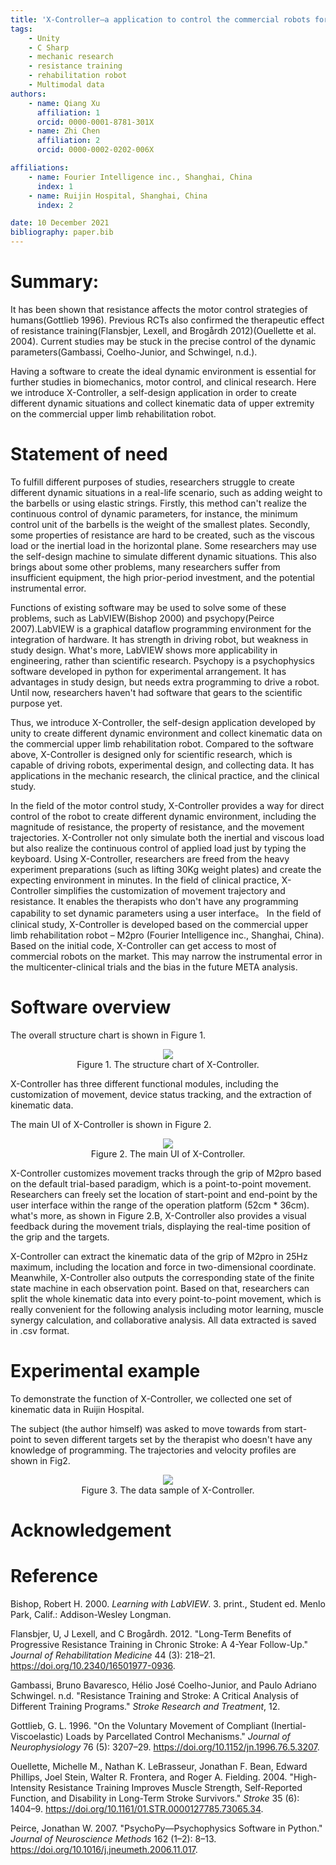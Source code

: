 ```yaml
---
title: 'X-Controller–a application to control the commercial robots for mechanic research'
tags:
    - Unity
    - C Sharp
    - mechanic research
    - resistance training
    - rehabilitation robot
    - Multimodal data
authors:
    - name: Qiang Xu
      affiliation: 1
      orcid: 0000-0001-8781-301X
    - name: Zhi Chen
      affiliation: 2
      orcid: 0000-0002-0202-006X

affiliations:
    - name: Fourier Intelligence inc., Shanghai, China
      index: 1
    - name: Ruijin Hospital, Shanghai, China
      index: 2

date: 10 December 2021
bibliography: paper.bib
---
```


# **Summary:**

It has been shown that resistance affects the motor control strategies of humans(Gottlieb 1996). Previous RCTs also confirmed the therapeutic effect of resistance training(Flansbjer, Lexell, and Brogårdh 2012)(Ouellette et al. 2004). Current studies may be stuck in the precise control of the dynamic parameters(Gambassi, Coelho-Junior, and Schwingel, n.d.).

Having a software to create the ideal dynamic environment is essential for further studies in biomechanics, motor control, and clinical research. Here we introduce X-Controller, a self-design application in order to create different dynamic situations and collect kinematic data of upper extremity on the commercial upper limb rehabilitation robot.

# Statement of need

To fulfill different purposes of studies, researchers struggle to create different dynamic situations in a real-life scenario, such as adding weight to the barbells or using elastic strings. Firstly, this method can&#39;t realize the continuous control of dynamic parameters, for instance, the minimum control unit of the barbells is the weight of the smallest plates. Secondly, some properties of resistance are hard to be created, such as the viscous load or the inertial load in the horizontal plane. Some researchers may use the self-design machine to simulate different dynamic situations. This also brings about some other problems, many researchers suffer from insufficient equipment, the high prior-period investment, and the potential instrumental error.

Functions of existing software may be used to solve some of these problems, such as LabVIEW(Bishop 2000) and psychopy(Peirce 2007).LabVIEW is a graphical dataflow programming environment for the integration of hardware. It has strength in driving robot, but weakness in study design. What&#39;s more, LabVIEW shows more applicability in engineering, rather than scientific research. Psychopy is a psychophysics software developed in python for experimental arrangement. It has advantages in study design, but needs extra programming to drive a robot. Until now, researchers haven&#39;t had software that gears to the scientific purpose yet.

Thus, we introduce X-Controller, the self-design application developed by unity to create different dynamic environment and collect kinematic data on the commercial upper limb rehabilitation robot. Compared to the software above, X-Controller is designed only for scientific research, which is capable of driving robots, experimental design, and collecting data. It has applications in the mechanic research, the clinical practice, and the clinical study.

In the field of the motor control study, X-Controller provides a way for direct control of the robot to create different dynamic environment, including the magnitude of resistance, the property of resistance, and the movement trajectories. X-Controller not only simulate both the inertial and viscous load but also realize the continuous control of applied load just by typing the keyboard. Using X-Controller, researchers are freed from the heavy experiment preparations (such as lifting 30Kg weight plates) and create the expecting environment in minutes. In the field of clinical practice, X-Controller simplifies the customization of movement trajectory and resistance. It enables the therapists who don&#39;t have any programming capability to set dynamic parameters using a user interface。 In the field of clinical study, X-Controller is developed based on the commercial upper limb rehabilitation robot – M2pro (Fourier Intelligence inc., Shanghai, China). Based on the initial code, X-Controller can get access to most of commercial robots on the market. This may narrow the instrumental error in the multicenter-clinical trials and the bias in the future META analysis.

# **Software overview**

The overall structure chart is shown in Figure 1.

<div align=center><img src="./StructureDiagram.jpg" /></div>

<center>Figure 1. The structure chart of X-Controller.</center>

X-Controller has three different functional modules, including the customization of movement, device status tracking, and the extraction of kinematic data.

The main UI of X-Controller is shown in Figure 2.

<div align=center><img src="./MainUI.jpg" /></div>

<center>Figure 2. The main UI of X-Controller.</center>

X-Controller customizes movement tracks through the grip of M2pro based on the default trial-based paradigm, which is a point-to-point movement. Researchers can freely set the location of start-point and end-point by the user interface within the range of the operation platform (52cm \* 36cm). what&#39;s more, as shown in Figure 2.B, X-Controller also provides a visual feedback during the movement trials, displaying the real-time position of the grip and the targets.

X-Controller can extract the kinematic data of the grip of M2pro in 25Hz maximum, including the location and force in two-dimensional coordinate. Meanwhile, X-Controller also outputs the corresponding state of the finite state machine in each observation point. Based on that, researchers can split the whole kinematic data into every point-to-point movement, which is really convenient for the following analysis including motor learning, muscle synergy calculation, and collaborative analysis. All data extracted is saved in .csv format.

# **Experimental example**

To demonstrate the function of X-Controller, we collected one set of kinematic data in Ruijin Hospital.

The subject (the author himself) was asked to move towards from start-point to seven different targets set by the therapist who doesn&#39;t have any knowledge of programming. The trajectories and velocity profiles are shown in Fig2.

<div align=center><img src="./DataSample.png" /></div>

<center>Figure 3. The data sample of X-Controller.</center>

# **Acknowledgement**

# **Reference**

Bishop, Robert H. 2000. _Learning with LabVIEW_. 3. print., Student ed. Menlo Park, Calif.: Addison-Wesley Longman.

Flansbjer, U, J Lexell, and C Brogårdh. 2012. &quot;Long-Term Benefits of Progressive Resistance Training in Chronic Stroke: A 4-Year Follow-Up.&quot; _Journal of Rehabilitation Medicine_ 44 (3): 218–21. <https://doi.org/10.2340/16501977-0936>.

Gambassi, Bruno Bavaresco, Hélio José Coelho-Junior, and Paulo Adriano Schwingel. n.d. &quot;Resistance Training and Stroke: A Critical Analysis of Different Training Programs.&quot; _Stroke Research and Treatment_, 12.

Gottlieb, G. L. 1996. &quot;On the Voluntary Movement of Compliant (Inertial-Viscoelastic) Loads by Parcellated Control Mechanisms.&quot; _Journal of Neurophysiology_ 76 (5): 3207–29. <https://doi.org/10.1152/jn.1996.76.5.3207>.

Ouellette, Michelle M., Nathan K. LeBrasseur, Jonathan F. Bean, Edward Phillips, Joel Stein, Walter R. Frontera, and Roger A. Fielding. 2004. &quot;High-Intensity Resistance Training Improves Muscle Strength, Self-Reported Function, and Disability in Long-Term Stroke Survivors.&quot; _Stroke_ 35 (6): 1404–9. <https://doi.org/10.1161/01.STR.0000127785.73065.34>.

Peirce, Jonathan W. 2007. &quot;PsychoPy—Psychophysics Software in Python.&quot; _Journal of Neuroscience Methods_ 162 (1–2): 8–13. <https://doi.org/10.1016/j.jneumeth.2006.11.017>.
